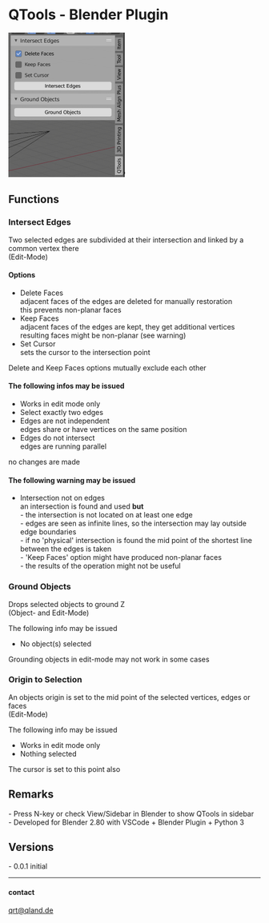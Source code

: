 # **QTools - Blender Plugin**

![Image](images/screen.png)

## **Functions**

### **Intersect Edges**
Two selected edges are subdivided at their intersection and linked by a common vertex there  
(Edit-Mode)

#### Options
- Delete Faces  
  adjacent faces of the edges are deleted for manually restoration  
  this prevents non-planar faces
- Keep Faces  
  adjacent faces of the edges are kept, they get additional vertices  
  resulting faces might be non-planar (see warning)
- Set Cursor  
  sets the cursor to the intersection point

Delete and Keep Faces options mutually exclude each other

#### The following infos may be issued
- Works in edit mode only
- Select exactly two edges
- Edges are not independent  
  edges share or have vertices on the same position  
- Edges do not intersect  
  edges are running parallel  

no changes are made

#### The following warning may be issued
- Intersection not on edges  
  an intersection is found and used **but**  
  \- the intersection is not located on at least one edge  
  \- edges are seen as infinite lines, so the intersection may lay outside edge boundaries  
  \- if no 'physical' intersection is found the mid point of the shortest line between the edges is taken  
  \- 'Keep Faces' option might have produced non-planar faces  
  \- the results of the operation might not be useful

### **Ground Objects**
Drops selected objects to ground Z  
(Object- and Edit-Mode)

The following info may be issued
- No object(s) selected

Grounding objects in edit-mode may not work in some cases 

### **Origin to Selection**
An objects origin is set to the mid point of the selected vertices, edges or faces  
(Edit-Mode)

The following info may be issued  
- Works in edit mode only
- Nothing selected

The cursor is set to this point also

## **Remarks**
\- Press N-key or check View/Sidebar in Blender to show QTools in sidebar  
\- Developed for Blender 2.80 with VSCode + Blender Plugin + Python 3

## **Versions**
\- 0.0.1 initial

---

#### contact
[qrt@qland.de](mailto:qrt@qland.de)
